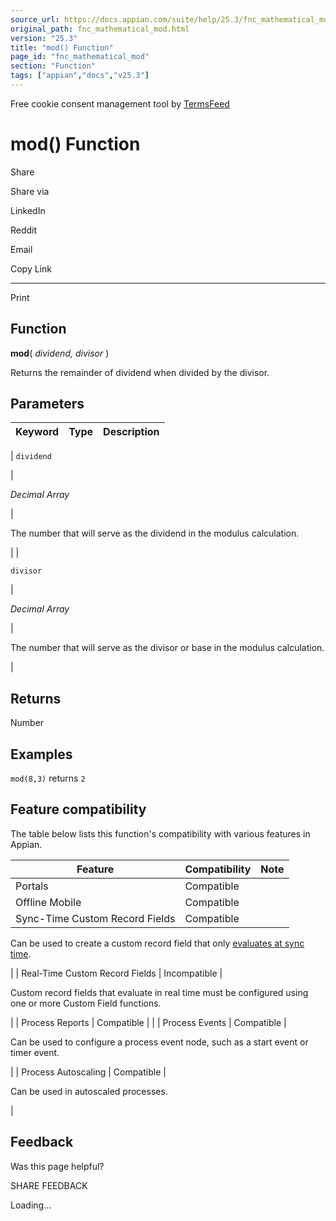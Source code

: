 ```yaml
---
source_url: https://docs.appian.com/suite/help/25.3/fnc_mathematical_mod.html
original_path: fnc_mathematical_mod.html
version: "25.3"
title: "mod() Function"
page_id: "fnc_mathematical_mod"
section: "Function"
tags: ["appian","docs","v25.3"]
---
```



Free cookie consent management tool by [TermsFeed](https://www.termsfeed.com/)

# mod() Function

Share

Share via

LinkedIn

Reddit

Email

Copy Link

* * *

Print

## Function

**mod**( _dividend, divisor_ )

Returns the remainder of dividend when divided by the divisor.

## Parameters

| Keyword | Type | Description |
| --- | --- | --- |
|
`dividend`

 |

_Decimal Array_

 |

The number that will serve as the dividend in the modulus calculation.

 |
|

`divisor`

 |

_Decimal Array_

 |

The number that will serve as the divisor or base in the modulus calculation.

 |

## Returns

Number

## Examples

`mod(8,3)` returns `2`

## Feature compatibility

The table below lists this function's compatibility with various features in Appian.

| Feature | Compatibility | Note |
| --- | --- | --- |
| Portals | Compatible |  |
| Offline Mobile | Compatible |  |
| Sync-Time Custom Record Fields | Compatible |
Can be used to create a custom record field that only [evaluates at sync time](custom-record-fields.html#prodlink-sync-time-evaluations).

 |
| Real-Time Custom Record Fields | Incompatible |

Custom record fields that evaluate in real time must be configured using one or more Custom Field functions.

 |
| Process Reports | Compatible |  |
| Process Events | Compatible |

Can be used to configure a process event node, such as a start event or timer event.

 |
| Process Autoscaling | Compatible |

Can be used in autoscaled processes.

 |

## Feedback

Was this page helpful?

SHARE FEEDBACK

Loading...